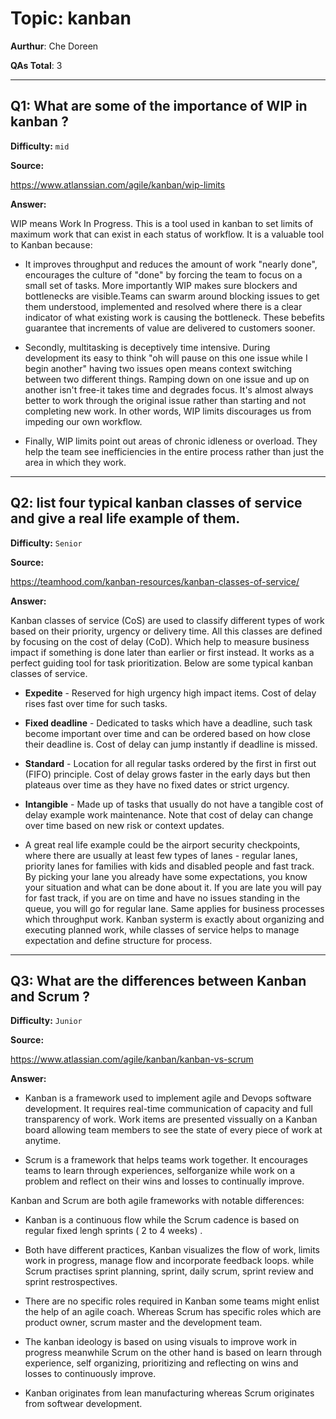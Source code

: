 # Topic: kanban

**Aurthur**: Che Doreen

**QAs Total**: 3

---

## Q1: What are some of the importance of WIP in kanban ?

**Difficulty:** `mid`

**Source:**

https://www.atlanssian.com/agile/kanban/wip-limits 

**Answer:**

WIP means Work In Progress. This is a tool used in kanban to set limits of maximum work that can exist in each status of workflow. It is a valuable tool to Kanban because:

* It improves throughput and reduces the amount of work "nearly done", encourages the culture of "done" by forcing the team to focus on a small set of tasks. More importantly WIP makes sure blockers and bottlenecks are visible.Teams can swarm around blocking issues to get them understood, implemented and resolved where there is a clear indicator of what existing work is causing the bottleneck. These bebefits guarantee that increments of value are delivered to customers sooner.

* Secondly, multitasking is deceptively time intensive. During development its easy to think "oh will pause on this one issue while I begin another" having two issues open means context switching between two different things. Ramping down on one issue and up on another isn't free-it takes time and degrades focus. It's almost always better to work through the original issue rather than starting and not completing new work. In other words, WIP limits discourages us from impeding our own workflow.

* Finally, WIP limits point out areas of chronic idleness or overload. They help the team see inefficiencies in the entire process rather than just the area in which they work.

---

## Q2:  list four typical kanban classes of service and give a real life example of them.

**Difficulty:** `Senior`

**Source:**

https://teamhood.com/kanban-resources/kanban-classes-of-service/

**Answer:**

Kanban classes of service (CoS) are used to classify different types of work based on their priority, urgency or delivery time. All this classes are defined by focusing on the cost of delay (CoD). Which help to measure business impact if something is done later than earlier or first instead. It works as a perfect guiding tool for task prioritization. Below are some typical kanban classes of service.

* **Expedite** - Reserved for high urgency high impact items. Cost of delay rises fast over time for such tasks.

* **Fixed deadline** - Dedicated to tasks which have a deadline, such task become important over time and can be ordered based on how close their deadline is. Cost of delay can jump instantly if deadline is missed.

* **Standard** - Location for all regular tasks ordered by the first in first out (FIFO) principle. Cost of delay grows faster in the early days but then plateaus over time as they have no fixed dates or strict urgency.

* **Intangible** - Made up of tasks that usually do not have a tangible cost of delay example work maintenance. Note that cost of delay can change over time based on new risk or context updates.

* A great real life example could be the airport security checkpoints, where there are usually at least few types of lanes - regular lanes, priority lanes for families with kids and disabled people and fast track. By picking your lane you already have some expectations, you know your situation and what can be done about it. If you are late you will pay for fast track, if you are on time and have no issues standing in the queue, you will go for regular lane. Same applies for business processes which throughput work. Kanban systerm is exactly about organizing and executing planned work, while classes of service helps to manage expectation and define structure for process.

---

## Q3: What are the differences between Kanban and Scrum ?

**Difficulty:** `Junior`

**Source:**

https://www.atlassian.com/agile/kanban/kanban-vs-scrum

**Answer:**

* Kanban is a framework used to implement agile and Devops software development. It requires real-time communication of capacity and full transparency of work. Work items are presented vissually on a Kanban board allowing team members to see the state of every piece of work at anytime.

* Scrum is a framework that helps teams work together. It encourages teams to learn through experiences, selforganize while work on a problem and reflect on their wins and losses to continually improve.

Kanban and Scrum are both agile frameworks with notable differences:

* Kanban is a continuous flow while the Scrum cadence is based on regular fixed lengh sprints ( 2 to 4 weeks) .

* Both have different practices, Kanban visualizes the flow of work, limits work in progress, manage flow and incorporate feedback loops. while Scrum practises sprint planning, sprint, daily scrum, sprint review and sprint restrospectives.

* There are no specific roles required in Kanban some teams might enlist the help of an agile coach. Whereas Scrum has specific roles which are product owner, scrum master and the development team.

* The kanban ideology is based on using visuals to improve work in progress meanwhile Scrum on the other hand is based on learn through experience, self organizing, prioritizing and reflecting on wins and losses to continuously improve.

* Kanban originates from lean manufacturing whereas Scrum originates from softwear development.

